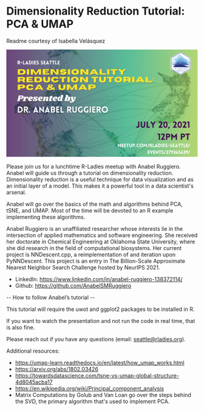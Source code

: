 # Dimensionality Reduction Tutorial: PCA & UMAP

Readme courtesy of Isabella Velásquez

![Dimensionality Reduction Tutorial Image](Dimensionality-Redux-Tutorial.png)

Please join us for a lunchtime R-Ladies meetup with Anabel Ruggiero. Anabel will guide us through a tutorial on dimensionality reduction. Dimensionality reduction is a useful technique for data visualization and as an initial layer of a model. This makes it a powerful tool in a data scientist's arsenal.

Anabel will go over the basics of the math and algorithms behind PCA, tSNE, and UMAP. Most of the time will be devoted to an R example implementing these algorithms.

Anabel Ruggiero is an unaffiliated researcher whose interests lie in the intersection of applied mathematics and software engineering. She received her doctorate in Chemical Engineering at Oklahoma State University, where she did research in the field of computational biosystems. Her current project is NNDescent.cpp, a reimplementation of and iteration upon PyNNDescent. This project is an entry in The Billion-Scale Approximate Nearest Neighbor Search Challenge hosted by NeurIPS 2021.

- LinkedIn: https://www.linkedin.com/in/anabel-ruggiero-138372114/
- Github: https://github.com/AnabelSMRuggiero 

-- How to follow Anabel’s tutorial --

This tutorial will require the uwot and ggplot2 packages to be installed in R.

If you want to watch the presentation and not run the code in real time, that is also fine.

Please reach out if you have any questions (email: seattle@rladies.org).

Additional resources:
- https://umap-learn.readthedocs.io/en/latest/how_umap_works.html
- https://arxiv.org/abs/1802.03426
- https://towardsdatascience.com/tsne-vs-umap-global-structure-4d8045acba17
- https://en.wikipedia.org/wiki/Principal_component_analysis
- Matrix Computations by Golub and Van Loan go over the steps behind the SVD, the primary algorithm that's used to implement PCA.
